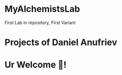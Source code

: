 # MyAlchemistsLab
First Lab in repository, First Variant 
# Projects of Daniel Anufriev 
# Ur Welcome 💮! 
